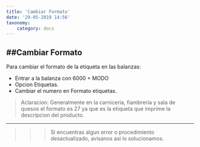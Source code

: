 ```yaml
---
title: 'Cambiar Formato'
date: '29-05-2019 14:56'
taxonomy:
    category: docs
---
```


##Cambiar Formato
------------

Para cambiar el formato de la etiqueta en las balanzas:
- Entrar a la balanza con 6000 + MODO
- Opcion Etiquetas.
- Cambiar el numero en Formato etiquetas.



>Aclaracion: Generalmente en la carniceria, fiambreria y sala de quesos el formato es 27 ya que es la etiqueta que imprime la descripcion del producto.

------------

>>>Si encuentras algun error o procedimiento desactualizado, avisanos asi lo solucionamos.